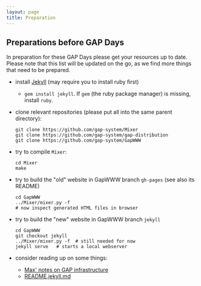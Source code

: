 ```yaml
---
layout: page
title: Preparation
---   
```

## Preparations before GAP Days

In preparation for these GAP Days please get your resources up to date.
Please note that this list will be updated on the go, as we find more things that need to be prepared.

- install [Jekyll](https://jekyllrb.com) (may require you to install ruby first)
    - `gem install jekyll`. If `gem` (the ruby package manager) is missing, install `ruby`.
- clone relevant repositories (please put all into the same parent directory):
    ```
    git clone https://github.com/gap-system/Mixer
    git clone https://github.com/gap-system/gap-distribution
    git clone https://github.com/gap-system/GapWWW
    ```

- try to compile `Mixer`:
    ```
    cd Mixer
    make
    ```
- try to build the "old" website in GapWWW branch `gh-pages` (see also its README)
    ```
    cd GapWWW
    ../Mixer/mixer.py -f
    # now inspect generated HTML files in browser
    ```
- try to build the "new" website in GapWWW branch `jekyll`
    ```
    cd GapWWW
    git checkout jekyll
    ../Mixer/mixer.py -f  # still needed for now
    jekyll serve   # starts a local webserver
    ```
- consider reading up on some things:
    - [Max' notes on GAP infrastructure](https://hackmd.io/EUtMx_2mRTaIYYlWSaVI6A)
    - [README.jekyll.md](https://github.com/gap-system/GapWWW/blob/jekyll/README.jekyll.md)
